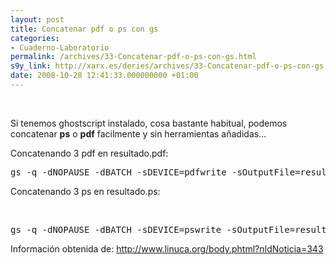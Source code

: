 ```yaml
---
layout: post
title: Concatenar pdf o ps con gs
categories:
- Cuaderno-Laboratorio
permalink: /archives/33-Concatenar-pdf-o-ps-con-gs.html
s9y_link: http://xarx.es/deries/archives/33-Concatenar-pdf-o-ps-con-gs.html
date: 2008-10-28 12:41:33.000000000 +01:00
---
```

<br />
<p>Si tenemos ghostscript instalado, cosa bastante habitual, podemos concatenar <b>ps</b> o <b>pdf</b> facilmente y sin herramientas añadidas...</p><p>Concatenando 3 pdf en resultado.pdf:</p><pre>gs -q -dNOPAUSE -dBATCH -sDEVICE=pdfwrite -sOutputFile=resultado.pdf 1er.pdf 2o.pdf 3r.pdf</pre><p>Concatenando 3 ps en resultado.ps:</p><br />
<pre>gs -q -dNOPAUSE -dBATCH -sDEVICE=pswrite -sOutputFile=resultado.ps 1er.ps 2o.ps 3r.ps</pre><p /><p>Información obtenida de: <a href="http://www.linuca.org/body.phtml?nIdNoticia=343">http://www.linuca.org/body.phtml?nIdNoticia=343</a></p><p />
